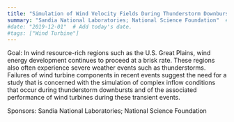 ```yaml
---
title: "Simulation of Wind Velocity Fields During Thunderstorm Downbursts and Associated Demands on Wind Turbines"  # Add a page title.
summary: "Sandia National Laboratories; National Science Foundation"  # Add a page description.
#date: "2019-12-01"  # Add today's date.
#tags: ["Wind Turbine"]
---
```

Goal: In wind resource-rich regions such as the U.S. Great Plains, wind energy development continues to proceed at a brisk rate. These regions also often experience severe weather events such as thunderstorms. Failures of wind turbine components in recent events suggest the need for a study that is concerned with the simulation of complex inflow conditions that occur during thunderstorm downbursts and of the associated performance of wind turbines during these transient events.

Sponsors: Sandia National Laboratories; National Science Foundation